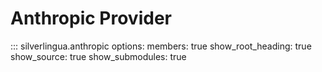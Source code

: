 # Anthropic Provider

::: silverlingua.anthropic
options:
members: true
show_root_heading: true
show_source: true
show_submodules: true
